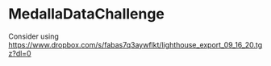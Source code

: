 # MedallaDataChallenge

Consider using https://www.dropbox.com/s/fabas7q3aywflkt/lighthouse_export_09_16_20.tgz?dl=0
